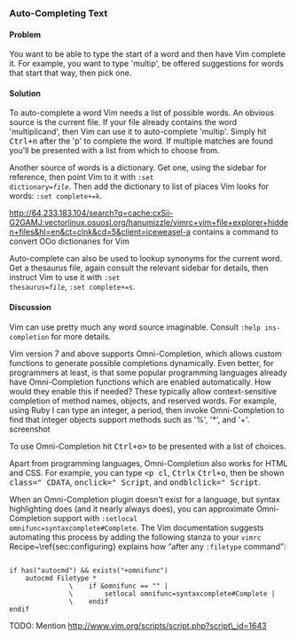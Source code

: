 ### Auto-Completing Text

<h4>Problem</h4>

You want to be able to type the start of a word and then have Vim complete
it. For example, you want to type 'multip', be offered suggestions for words
that start that way, then pick one.

<h4>Solution</h4>

To auto-complete a word Vim needs a list of possible words.  An obvious
source is the current file. If your file already contains the word
'multiplicand', then Vim can use it to auto-complete 'multip'. Simply hit
<kbd><kbd>Ctrl</kbd>+<kbd>n</kbd></kbd> after the 'p' to complete the word. If
multiple matches are found you'll be presented with a list from which to
choose from.

Another source of words is a dictionary. Get one, using the sidebar for
reference, then point Vim to it with <code>:set
dictionary=<var>file</var></code>.  Then add the dictionary to list of places
Vim looks for words: <code>:set complete+=k</code>.

<span
class="todo">http://64.233.183.104/search?q=cache:cxSii-G2GAMJ:vectorlinux.osuosl.org/hanumizzle/vimrc+vim+file+explorer+hidden+files&hl=en&ct=clnk&cd=5&client=iceweasel-a
contains a command to convert OOo dictionaries for Vim</span>

Auto-complete can also be used to lookup synonyms for the current word. Get
a thesaurus file, again consult the relevant sidebar for details, then
instruct Vim to use it with <code>:set thesaurus=<var>file</var></code>,
<code>:set complete+=s</code>. 

<h4>Discussion</h4>

Vim can use pretty much any word source imaginable. Consult <code>:help
  ins-completion</code> for more details.

Vim version 7 and above supports Omni-Completion, which allows custom
functions to generate possible completions dynamically. Even better, for
programmers at least, is that some popular programming languages already have
Omni-Completion functions which are enabled automatically. <span
class="todo">How would they enable this if needed?</span> These typically
allow context-sensitive completion of method names, objects, and reserved
words. For example, using Ruby I can type an integer, a period, then invoke
Omni-Completion to find that integer objects support methods such as '\%',
'*', and '+'. <span class="todo">screenshot</span>

To use Omni-Completion hit <kbd><kbd>Ctrl</kbd>+<kbd>o></kbd></kbd> to be
presented with a list of choices.

Apart from programming languages, Omni-Completion also works for HTML and
CSS.  For example, you can type <kbd>&lt;p cl</kbd>,
<kbd><kbd>Ctrl</kbd><kbd>x</kbd></kbd>
<kbd><kbd>Ctrl</kbd>+<kbd>o</kbd></kbd>, then be shown <samp>class="
CDATA</samp>, <samp>onclick=" Script</samp>, and <samp>ondblclick="
Script</samp>.

When an Omni-Completion plugin doesn't exist for a language, but syntax
highlighting does (and it nearly always does), you can approximate
Omni-Completion support with <code>:setlocal
  omnifunc=syntaxcomplete#Complete</code>. The
Vim documentation suggests automating this process by adding the following
stanza to your <code>vimrc</code> <span
  class="fn">Recipe~\ref{sec:configuring} explains
  how</span> <q>after any <code>:filetype</code> command</q>:

<pre><code>
if has("autocmd") && exists("+omnifunc")
    autocmd Filetype *
               \	if &omnifunc == "" |
               \		setlocal omnifunc=syntaxcomplete#Complete |
               \	endif
endif
</code></pre>

<span class="todo">TODO: Mention
http://www.vim.org/scripts/script.php?script\_id=1643</span>
